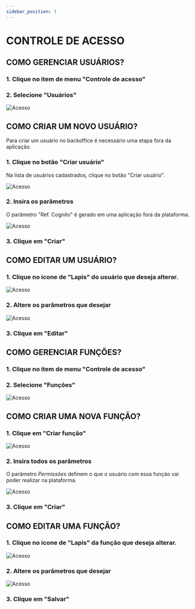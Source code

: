 ```yaml
---
sidebar_position: 3
---
```


# CONTROLE DE ACESSO

## COMO GERENCIAR USUÁRIOS?

### 1. Clique no item de menu "Controle de acesso"

### 2. Selecione "Usuários"

![Acesso](/img/backoffice/controle1.png)

## COMO CRIAR UM NOVO USUÁRIO?

Para criar um usuário no backoffice é necessário uma etapa fora da aplicação.

### 1. Clique no botão "Criar usuário"

Na lista de usuários cadastrados, clique no botão "Criar usuário".

![Acesso](/img/backoffice/controle2.png)

### 2. Insira os parâmetros

O parâmetro "Ref. Cognito" é gerado em uma aplicação fora da plataforma.

![Acesso](/img/backoffice/controle3.png)

### 3. Clique em "Criar"

## COMO EDITAR UM USUÁRIO?

### 1. Clique no icone de "Lapis" do usuário que deseja alterar.

![Acesso](/img/backoffice/controle4.png)

### 2. Altere os parâmetros que desejar

![Acesso](/img/backoffice/controle5.png)

### 3. Clique em "Editar"

## COMO GERENCIAR FUNÇÕES?

### 1. Clique no item de menu "Controle de acesso"

### 2. Selecione "Funções"

![Acesso](/img/backoffice/controle1.png)

## COMO CRIAR UMA NOVA FUNÇÃO?

### 1. Clique em "Criar função"

![Acesso](/img/backoffice/controle6.png)

### 2. Insira todos os parâmetros

O parâmetro _Permissões_ definem o que o usuário com essa função vai poder realizar na plataforma.

![Acesso](/img/backoffice/controle7.png)

### 3. Clique em "Criar"

## COMO EDITAR UMA FUNÇÃO?

### 1. Clique no icone de "Lapis" da função que deseja alterar.

![Acesso](/img/backoffice/controle8.png)

### 2. Altere os parâmetros que desejar

![Acesso](/img/backoffice/controle9.png)

### 3. Clique em "Salvar"